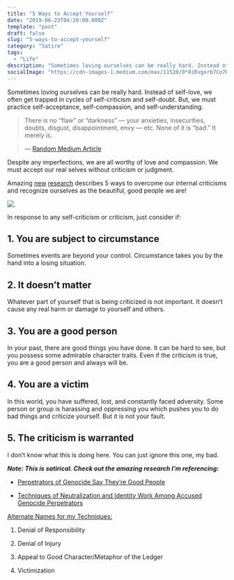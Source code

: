 ```yaml
---
title: "5 Ways to Accept Yourself"
date: "2019-06-23T04:20:00.000Z"
template: "post"
draft: false
slug: "5-ways-to-accept-yourself"
category: "Satire"
tags:
  - "Life"
description: "Sometimes loving ourselves can be really hard. Instead of self-love, we often get trapped in cycles of self-criticism and self-doubt."
socialImage: "https://cdn-images-1.medium.com/max/11520/0*8iRvgxrb7Co7H-v8"
---
```


Sometimes loving ourselves can be really hard. Instead of self-love, we often get trapped in cycles of self-criticism and self-doubt. But, we must practice self-acceptance, self-compassion, and self-understanding.

> There is no “flaw” or “darkness” — your anxieties, insecurities, doubts, disgust, disappointment, envy — etc. None of it is “bad.” It merely is.

> — [Random Medium Article](https://blog.onlywomen.com/if-self-love-is-hard-just-focus-on-liking-yourself-1b8fefd26866)

Despite any imperfections, we are all worthy of love and compassion. We must accept our real selves without criticism or judgment.

Amazing [new](https://en.wikipedia.org/wiki/Techniques_of_neutralization) [research](https://pdfs.semanticscholar.org/c6f9/6396e11d17951df4b1d1b11a5444e948c46e.pdf) describes 5 ways to overcome our internal criticisms and recognize ourselves as the beautiful, good people we are!

![](https://cdn-images-1.medium.com/max/11520/0*8iRvgxrb7Co7H-v8)

In response to any self-criticism or criticism, just consider if:

## 1. You are subject to circumstance

Sometimes events are beyond your control. Circumstance takes you by the hand into a losing situation.

## 2. It doesn’t matter

Whatever part of yourself that is being criticized is not important. It doesn’t cause any real harm or damage to yourself and others.

## 3. You are a good person

In your past, there are good things you have done. It can be hard to see, but you possess some admirable character traits. Even if the criticism is true, you are a good person and always will be.

## 4. You are a victim

In this world, you have suffered, lost, and constantly faced adversity. Some person or group is harassing and oppressing you which pushes you to do bad things and criticize yourself. But it is not your fault.

## 5. The criticism is warranted

I don’t know what this is doing here. You can just ignore this one, my bad.

**_Note: This is satirical. Check out the amazing research I’m referencing:_**

- [Perpetrators of Genocide Say They’re Good People](https://news.osu.edu/perpetrators-of-genocide-say-theyre-good-people/)

- [Techniques of Neutralization and Identity Work Among Accused Genocide Perpetrators](https://pdfs.semanticscholar.org/c6f9/6396e11d17951df4b1d1b11a5444e948c46e.pdf)

[Alternate Names for my Techniques:](https://en.wikipedia.org/wiki/Techniques_of_neutralization)

1. Denial of Responsibility

2. Denial of Injury

3. Appeal to Good Character/Metaphor of the Ledger

4. Victimization

